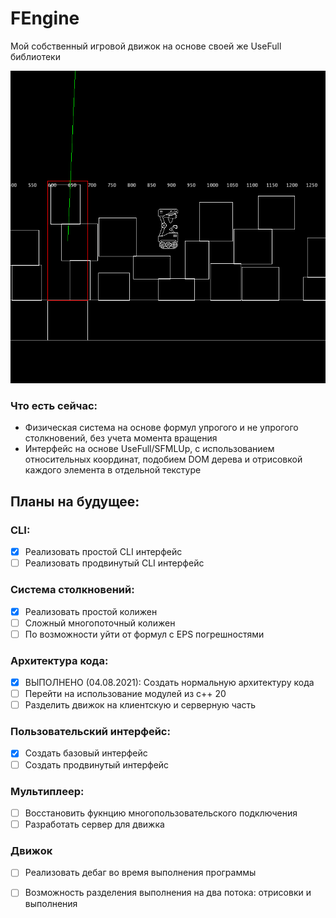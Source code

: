 # FEngine
Мой собственный игровой движок на основе своей же UseFull библиотеки 

![FEngine](https://github.com/Graph-Donte-Crypto/FEngine/blob/master/other/FEngine.png?raw=true)

### Что есть сейчас:
- Физическая система на основе формул упрогого и не упрогого столкновений, без учета момента вращения
- Интерфейс на основе UseFull/SFMLUp, с использованием относительных координат, подобием DOM дерева и отрисовкой каждого элемента в отдельной текстуре
## Планы на будущее:
### CLI:
- [x] Реализовать простой CLI интерфейс
- [ ] Реализовать продвинутый CLI интерфейс
### Система столкновений:
- [x] Реализовать простой колижен
- [ ] Сложный многопоточный колижен
- [ ] По возможности уйти от формул с EPS погрешностями
### Архитектура кода:
- [x] ВЫПОЛНЕНО (04.08.2021): Создать нормальную архитектуру кода
- [ ] Перейти на использование модулей из c++ 20
- [ ] Разделить движок на клиентскую и серверную часть
### Пользовательский интерфейс:
- [x] Создать базовый интерфейс
- [ ] Создать продвинутый интерфейс
### Мультиплеер:
- [ ] Восстановить фукнцию многопользовательского подключения
- [ ] Разработать сервер для движка
### Движок
- [ ] Реализовать дебаг во время выполнения программы
- [ ] Возможность разделения выполнения на два потока: отрисовки и выполнения


